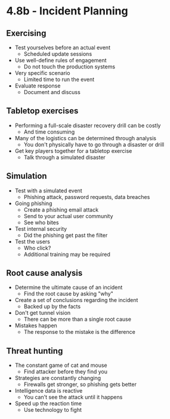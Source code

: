 # 4.8b - Incident Planning
## Exercising
 - Test yourselves before an actual event
	 - Scheduled update sessions
- Use well-define rules of engagement
	- Do not touch the production systems
- Very specific scenario
	- Limited time to run the event
- Evaluate response
	- Document and discuss
## Tabletop exercises
- Performing a full-scale disaster recovery drill can be costly
	- And time consuming
- Many of the logistics can be determined through analysis
	- You don't physically have to go through a disaster or drill
- Get key players together for a tabletop exercise
	- Talk through a simulated disaster
## Simulation
- Test with a simulated event
	- Phishing attack, password requests, data breaches
- Going phishing
	- Create a phishing email attack
	- Send to your actual user community
	- See who bites
- Test internal security
	- Did the phishing get past the filter
- Test the users
	- Who click?
	- Additional training may be required
## Root cause analysis
- Determine the ultimate cause of an incident
	- Find the root cause by asking "why"
- Create a set of conclusions regarding the incident
	- Backed up by the facts
- Don't get tunnel vision
	- There can be more than a single root cause
- Mistakes happen
	- The response to the mistake is the difference
## Threat hunting
- The constant game of cat and mouse
	- Find attacker before they find you
- Strategies are constantly changing
	- Firewalls get stronger, so phishing gets better
- Intelligence data is reactive
	- You can't see the attack until it happens
- Speed up the reaction time
	- Use technology to fight
